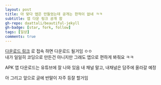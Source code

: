 ```yaml
---
layout: post
title: 아 맞다 앱은 만들었는데 공개는 한적이 없네 ㅋㅋ
subtitle: 앱 다운 링크 공개 함
gh-repo: daattali/beautiful-jekyll
gh-badge: [star, fork, follow]
tags: [일상]
comments: true
---
```


[다운로드 링크](https://download.geuntae.pw/file/appv2.apk) 로 접속 하면 다운로드 될거임 ㅇㅇ  
내가 일일히 코딩으로 만든건 아니지만 그래도 앱으로 편하게 봐줘요 ㅋㅋ  

APK 앱 다운로드는 유튜브에 잘 나와 있음 내 채널 말고, 내채널은 담주에 올라갈 예정

아 그리고 앞으로 글에 반말이 자주 등잘 할거임  

